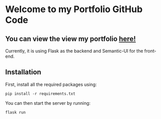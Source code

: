 # Welcome to my Portfolio GitHub Code
## You can view the view my portfolio [here!](https://www.thermodev.com/)

Currently, it is using Flask as the backend and Semantic-UI for the front-end.

## Installation
First, install all the required packages using:

`pip install -r requirements.txt`


You can then start the server by running:

`flask run`
